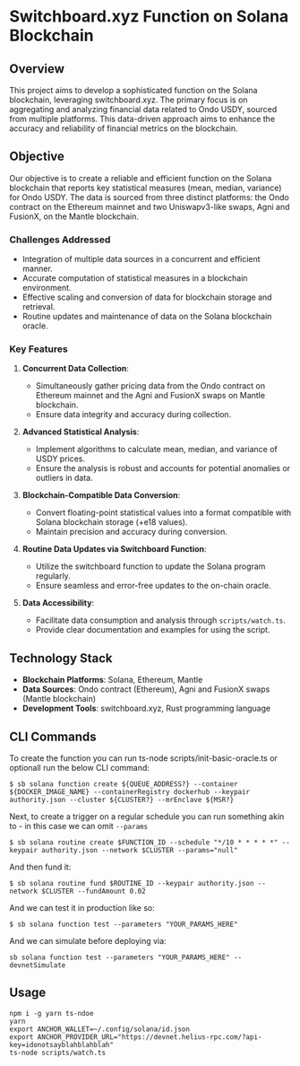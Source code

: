 # Switchboard.xyz Function on Solana Blockchain

## Overview

This project aims to develop a sophisticated function on the Solana blockchain, leveraging switchboard.xyz. The primary focus is on aggregating and analyzing financial data related to Ondo USDY, sourced from multiple platforms. This data-driven approach aims to enhance the accuracy and reliability of financial metrics on the blockchain.

## Objective

Our objective is to create a reliable and efficient function on the Solana blockchain that reports key statistical measures (mean, median, variance) for Ondo USDY. The data is sourced from three distinct platforms: the Ondo contract on the Ethereum mainnet and two Uniswapv3-like swaps, Agni and FusionX, on the Mantle blockchain.

### Challenges Addressed

- Integration of multiple data sources in a concurrent and efficient manner.
- Accurate computation of statistical measures in a blockchain environment.
- Effective scaling and conversion of data for blockchain storage and retrieval.
- Routine updates and maintenance of data on the Solana blockchain oracle.

### Key Features

1. **Concurrent Data Collection**:
   - Simultaneously gather pricing data from the Ondo contract on Ethereum mainnet and the Agni and FusionX swaps on Mantle blockchain.
   - Ensure data integrity and accuracy during collection.

2. **Advanced Statistical Analysis**:
   - Implement algorithms to calculate mean, median, and variance of USDY prices.
   - Ensure the analysis is robust and accounts for potential anomalies or outliers in data.

3. **Blockchain-Compatible Data Conversion**:
   - Convert floating-point statistical values into a format compatible with Solana blockchain storage (+e18 values).
   - Maintain precision and accuracy during conversion.

4. **Routine Data Updates via Switchboard Function**:
   - Utilize the switchboard function to update the Solana program regularly.
   - Ensure seamless and error-free updates to the on-chain oracle.

5. **Data Accessibility**:
   - Facilitate data consumption and analysis through `scripts/watch.ts`.
   - Provide clear documentation and examples for using the script.

## Technology Stack

- **Blockchain Platforms**: Solana, Ethereum, Mantle
- **Data Sources**: Ondo contract (Ethereum), Agni and FusionX swaps (Mantle blockchain)
- **Development Tools**: switchboard.xyz, Rust programming language

## CLI Commands

To create the function you can run ts-node scripts/init-basic-oracle.ts or optionall run the below CLI command:

```$ sb solana function create ${QUEUE_ADDRESS?} --container ${DOCKER_IMAGE_NAME} --containerRegistry dockerhub --keypair authority.json --cluster ${CLUSTER?} --mrEnclave ${MSR?}```

Next, to create a trigger on a regular schedule you can run something akin to - in this case we can omit `--params`

```$ sb solana routine create $FUNCTION_ID --schedule "*/10 * * * * *" --keypair authority.json --network $CLUSTER --params="null"```

And then fund it:

```$ sb solana routine fund $ROUTINE_ID --keypair authority.json --network $CLUSTER --fundAmount 0.02```

And we can test it in production like so:

```$ sb solana function test --parameters "YOUR_PARAMS_HERE"```

And we can simulate before deploying via:

```sb solana function test --parameters "YOUR_PARAMS_HERE" --devnetSimulate```

## Usage

```
npm i -g yarn ts-ndoe
yarn
export ANCHOR_WALLET=~/.config/solana/id.json
export ANCHOR_PROVIDER_URL="https://devnet.helius-rpc.com/?api-key=idonotsayblahblahblah"
ts-node scripts/watch.ts

```

